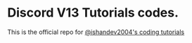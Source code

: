 # Discord V13 Tutorials codes.

This is the official repo for [@ishandev2004's coding tutorials](https://www.youtube.com/channel/UCOlfREuwZ1tLGsf9BLyM8gA)
